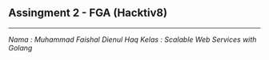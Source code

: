 ## Assingment 2 - FGA (Hacktiv8)
---------------------------------
*Nama  : Muhammad Faishal Dienul Haq*
*Kelas : Scalable Web Services with Golang*
